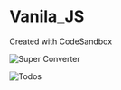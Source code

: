 # Vanila_JS
Created with CodeSandbox

![Super Converter](https://github.com/ioimmini/Vanila_JS/assets/141547885/94f996b0-3248-49de-9780-45464629bb7f)


![Todos](https://github.com/ioimmini/Vanila_JS/assets/141547885/4f7a9be2-d579-42df-9b57-dff7ef6cbd7a)
